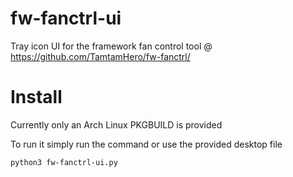 # fw-fanctrl-ui

Tray icon UI for the framework fan control tool @ https://github.com/TamtamHero/fw-fanctrl/

# Install

Currently only an Arch Linux PKGBUILD is provided

To run it simply run the command or use the provided desktop file

```bash
python3 fw-fanctrl-ui.py
```